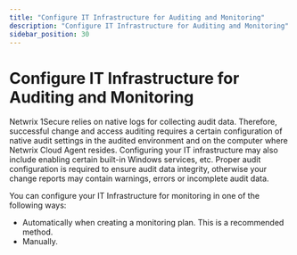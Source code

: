 ```yaml
---
title: "Configure IT Infrastructure for Auditing and Monitoring"
description: "Configure IT Infrastructure for Auditing and Monitoring"
sidebar_position: 30
---
```


# Configure IT Infrastructure for Auditing and Monitoring

Netwrix 1Secure relies on native logs for collecting audit data. Therefore, successful change and
access auditing requires a certain configuration of native audit settings in the audited environment
and on the computer where Netwrix Cloud Agent resides. Configuring your IT infrastructure may also
include enabling certain built-in Windows services, etc. Proper audit configuration is required to
ensure audit data integrity, otherwise your change reports may contain warnings, errors or
incomplete audit data.

You can configure your IT Infrastructure for monitoring in one of the following ways:

- Automatically when creating a monitoring plan. This is a recommended method.
- Manually.
